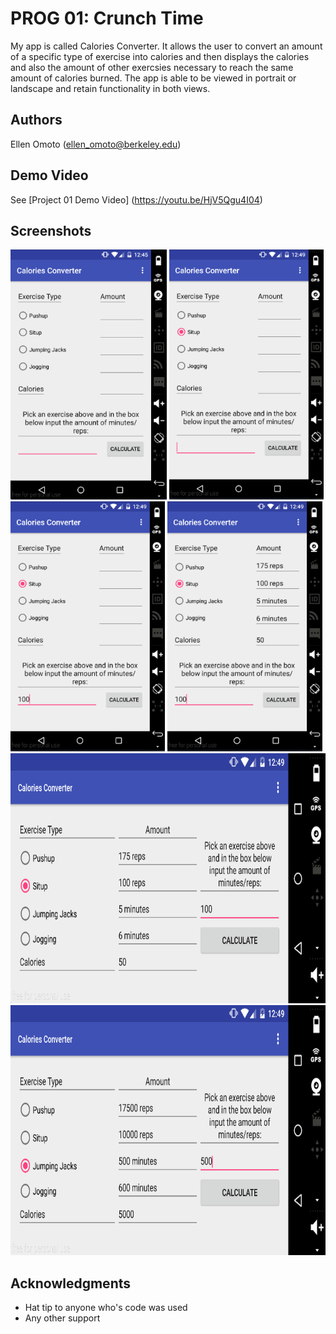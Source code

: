 # PROG 01: Crunch Time

My app is called Calories Converter. It allows the user to convert an amount of a specific type of exercise into calories and then displays the calories and also the amount of other exercsies necessary to reach the same amount of calories burned. The app is able to be viewed in portrait or landscape and retain functionality in both views. 

## Authors

Ellen Omoto ([ellen_omoto@berkeley.edu](mailto:ellen_omoto@berkeley.edu))

## Demo Video

See [Project 01 Demo Video] (https://youtu.be/HjV5Qgu4I04)

## Screenshots

<img src="screenshots/prog1_1.png" height="400" alt="Screenshot"/>
<img src="screenshots/prog1_2.png" height="400" alt="Screenshot"/>
<img src="screenshots/prog1_3.png" height="400" alt="Screenshot"/>
<img src="screenshots/prog1_4.png" height="400" alt="Screenshot"/>
<img src="screenshots/prog1_5.png" height="400" alt="Screenshot"/>
<img src="screenshots/prog1_6.png" height="400" alt="Screenshot"/>

## Acknowledgments

* Hat tip to anyone who's code was used
* Any other support

